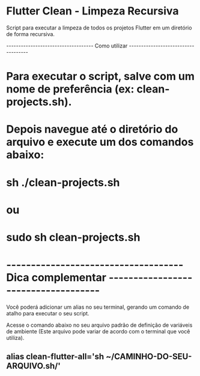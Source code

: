 # Flutter Clean - Limpeza Recursiva

Script para executar a limpeza de todos os projetos Flutter em um diretório de forma recursiva.

------------------------------------ Como utilizar ------------------------------------

# Para executar o script, salve com um nome de preferência (ex: clean-projects.sh).
# Depois navegue até o diretório do arquivo e execute um dos comandos abaixo:

# sh ./clean-projects.sh
# ou
# sudo sh clean-projects.sh


# ------------------------------------ Dica complementar ------------------------------------ #
Você poderá adicionar um alias no seu terminal, gerando um comando de atalho para executar o seu script.

Acesse o comando abaixo no seu arquivo padrão de definição de variáveis de ambiente (Este arquivo pode variar de acordo com o terminal que você utiliza).

## alias clean-flutter-all='sh ~/CAMINHO-DO-SEU-ARQUIVO.sh/'
